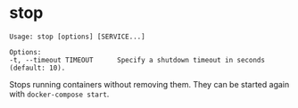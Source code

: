 <!--[metadata]>
+++
title = "stop"
description = "Stops running containers without removing them. "
keywords = ["fig, composition, compose, docker, orchestration, cli, stop"]
[menu.main]
identifier="stop.compose"
parent = "smn_compose_cli"
+++
<![end-metadata]-->

# stop

```
Usage: stop [options] [SERVICE...]

Options:
-t, --timeout TIMEOUT      Specify a shutdown timeout in seconds (default: 10).
```

Stops running containers without removing them. They can be started again with
`docker-compose start`.
